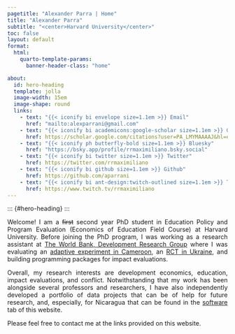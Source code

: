 ```yaml
---
pagetitle: "Alexander Parra | Home"
title: "Alexander Parra"
subtitle: "<center>Harvard University</center>"
toc: false
layout: default
format:
  html:
    quarto-template-params:
      banner-header-class: "home"

about:
  id: hero-heading
  template: jolla
  image-width: 15em
  image-shape: round  
  links:
    - text: "{{< iconify bi envelope size=1.1em >}} Email"
      href: "mailto:alexparrani@gmail.com"
    - text: "{{< iconify bi academicons:google-scholar size=1.1em >}} GScholar"
      href: https://scholar.google.com/citations?user=PA_LMYMAAAAJ&hl=en
    - text: "{{< iconify ph butterfly-bold size=1.1em >}} Bluesky"
      href: "https://bsky.app/profile/rrmaximiliano.bsky.social"
    - text: "{{< iconify bi twitter size=1.1em >}} Twitter"
      href: https://twitter.com/rrmaximiliano
    - text: "{{< iconify bi github size=1.1em >}} Github"
      href: https://github.com/aparrani
    - text: "{{< iconify bi ant-design:twitch-outlined size=1.1em >}} Twitch"
      href: https://www.twitch.tv/rrmaximiliano
---
```


::: {#hero-heading}
:::


<div style="text-align: justify">

Welcome! I am a ~~first~~ second year PhD student in Education Policy and Program Evaluation (Economics of Education Field Course) at Harvard University. Before joining the PhD program, I was working as a research assistant at [The World Bank, Development Research Group](https://www.worldbank.org/en/research/) where I was evaluating an [adaptive experiment in Cameroon](https://www.socialscienceregistry.org/trials/3514), an [RCT in Ukraine](https://www.socialscienceregistry.org/trials/10634), and building programming packages for impact evaluations.

Overall, my research interests are development economics, education, impact evaluations, and conflict. Notwithstanding that my work has been alongside several professors and researchers, I have also independently developed a portfolio of data projects that can be of help for future research, and, especially, for Nicaragua that can be found in the [software](/projects/) tab of this website.

Please feel free to contact me at the links provided on this website.

</div>
